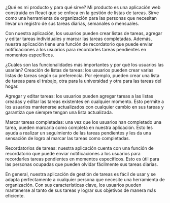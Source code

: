 ¿Qué es mi producto y para qué sirve?
Mi producto es una aplicación web construida en React que se enfoca en la gestión de listas de tareas. Sirve como una herramienta de organización para las personas que necesitan llevar un registro de sus tareas diarias, semanales o mensuales.

Con nuestra aplicación, los usuarios pueden crear listas de tareas, agregar y editar tareas individuales y marcar las tareas completadas. Además, nuestra aplicación tiene una función de recordatorio que puede enviar notificaciones a los usuarios para recordarles tareas pendientes en momentos específicos.

¿Cuáles son las funcionalidades más importantes y por qué los usuarios las usarían?
Creación de listas de tareas: los usuarios pueden crear varias listas de tareas según su preferencia. Por ejemplo, pueden crear una lista de tareas para el trabajo, otra para la universidad y otra para las tareas del hogar.

Agregar y editar tareas: los usuarios pueden agregar tareas a las listas creadas y editar las tareas existentes en cualquier momento. Esto permite a los usuarios mantenerse actualizados con cualquier cambio en sus tareas y garantiza que siempre tengan una lista actualizada.

Marcar tareas completadas: una vez que los usuarios han completado una tarea, pueden marcarla como completa en nuestra aplicación. Esto les ayuda a realizar un seguimiento de las tareas pendientes y les da una sensación de logro al marcar las tareas como completadas.

Recordatorios de tareas: nuestra aplicación cuenta con una función de recordatorio que puede enviar notificaciones a los usuarios para recordarles tareas pendientes en momentos específicos. Esto es útil para las personas ocupadas que pueden olvidar fácilmente sus tareas diarias.

En general, nuestra aplicación de gestión de tareas es fácil de usar y se adapta perfectamente a cualquier persona que necesite una herramienta de organización. Con sus características clave, los usuarios pueden mantenerse al tanto de sus tareas y lograr sus objetivos de manera más eficiente.